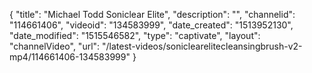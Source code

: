 {
    "title": "Michael Todd Soniclear Elite",
    "description": "",
    "channelid": "114661406",
    "videoid": "134583999",
    "date_created": "1513952130",
    "date_modified": "1515546582",
    "type": "captivate",
    "layout": "channelVideo",
    "url": "\/latest-videos\/soniclearelitecleansingbrush-v2-mp4\/114661406-134583999"
}